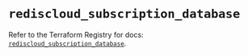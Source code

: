 # `rediscloud_subscription_database`

Refer to the Terraform Registry for docs: [`rediscloud_subscription_database`](https://registry.terraform.io/providers/redislabs/rediscloud/2.7.1/docs/resources/subscription_database).
